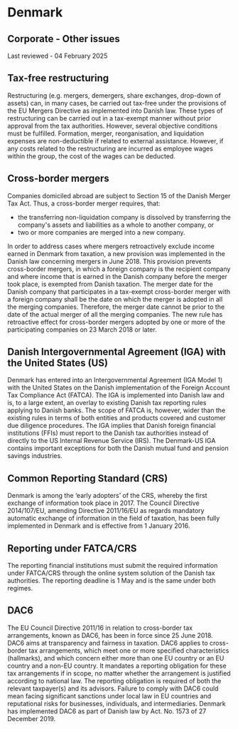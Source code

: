 # Denmark
## Corporate - Other issues
Last reviewed - 04 February 2025
## Tax-free restructuring
Restructuring (e.g. mergers, demergers, share exchanges, drop-down of assets) can, in many cases, be carried out tax-free under the provisions of the EU Mergers Directive as implemented into Danish law. These types of restructuring can be carried out in a tax-exempt manner without prior approval from the tax authorities. However, several objective conditions must be fulfilled. Formation, merger, reorganisation, and liquidation expenses are non-deductible if related to external assistance. However, if any costs related to the restructuring are incurred as employee wages within the group, the cost of the wages can be deducted.
## Cross-border mergers
Companies domiciled abroad are subject to Section 15 of the Danish Merger Tax Act. Thus, a cross-border merger requires, that:
  * the transferring non-liquidation company is dissolved by transferring the company's assets and liabilities as a whole to another company, or
  * two or more companies are merged into a new company.


In order to address cases where mergers retroactively exclude income earned in Denmark from taxation, a new provision was implemented in the Danish law concerning mergers in June 2018. This provision prevents cross-border mergers, in which a foreign company is the recipient company and where income that is earned in the Danish company before the merger took place, is exempted from Danish taxation. The merger date for the Danish company that participates in a tax-exempt cross-border merger with a foreign company shall be the date on which the merger is adopted in all the merging companies. Therefore, the merger date cannot be prior to the date of the actual merger of all the merging companies. The new rule has retroactive effect for cross-border mergers adopted by one or more of the participating companies on 23 March 2018 or later.
## Danish Intergovernmental Agreement (IGA) with the United States (US)
Denmark has entered into an Intergovernmental Agreement (IGA Model 1) with the United States on the Danish implementation of the Foreign Account Tax Compliance Act (FATCA). The IGA is implemented into Danish law and is, to a large extent, an overlay to existing Danish tax reporting rules applying to Danish banks. The scope of FATCA is, however, wider than the existing rules in terms of both entities and products covered and customer due diligence procedures. The IGA implies that Danish foreign financial institutions (FFIs) must report to the Danish tax authorities instead of directly to the US Internal Revenue Service (IRS). The Denmark-US IGA contains important exceptions for both the Danish mutual fund and pension savings industries.
## Common Reporting Standard (CRS)
Denmark is among the ‘early adopters’ of the CRS, whereby the first exchange of information took place in 2017.
The Council Directive 2014/107/EU, amending Directive 2011/16/EU as regards mandatory automatic exchange of information in the field of taxation, has been fully implemented in Denmark and is effective from 1 January 2016.
## Reporting under FATCA/CRS
The reporting financial institutions must submit the required information under FATCA/CRS through the online system solution of the Danish tax authorities. The reporting deadline is 1 May and is the same under both regimes.
## DAC6
The EU Council Directive 2011/16 in relation to cross-border tax arrangements, known as DAC6, has been in force since 25 June 2018. DAC6 aims at transparency and fairness in taxation.
DAC6 applies to cross-border tax arrangements, which meet one or more specified characteristics (hallmarks), and which concern either more than one EU country or an EU country and a non-EU country. It mandates a reporting obligation for these tax arrangements if in scope, no matter whether the arrangement is justified according to national law. 
The reporting obligation is required of both the relevant taxpayer(s) and its advisors. 
Failure to comply with DAC6 could mean facing significant sanctions under local law in EU countries and reputational risks for businesses, individuals, and intermediaries.
Denmark has implemented DAC6 as part of Danish law by Act. No. 1573 of 27 December 2019.
